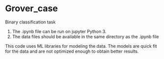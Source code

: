 # Grover_case
Binary classification task

1. The .ipynb file can be run on jupyter Python 3.  
2. The data files should be available in the same directory as the .ipynb file

This code uses ML libraries for modeling the data. The models are quick fit for the data and are not optimized enough to obtain better results. 
